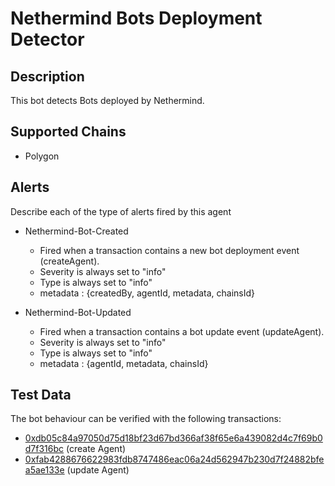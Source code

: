 # Nethermind Bots Deployment Detector

## Description

This bot detects Bots deployed by Nethermind.

## Supported Chains

- Polygon

## Alerts

Describe each of the type of alerts fired by this agent

- Nethermind-Bot-Created
  - Fired when a transaction contains a new bot deployment event (createAgent).
  - Severity is always set to "info" 
  - Type is always set to "info" 
  - metadata : {createdBy, agentId, metadata, chainsId}

- Nethermind-Bot-Updated
  - Fired when a transaction contains a bot update event (updateAgent).
  - Severity is always set to "info" 
  - Type is always set to "info" 
  - metadata : {agentId, metadata, chainsId}

## Test Data

The bot behaviour can be verified with the following transactions:

- [0xdb05c84a97050d75d18bf23d67bd366af38f65e6a439082d4c7f69b0d7f316bc](https://polygonscan.com/tx/0xdb05c84a97050d75d18bf23d67bd366af38f65e6a439082d4c7f69b0d7f316bc) (create Agent)
- [0xfab4288676622983fdb8747486eac06a24d562947b230d7f24882bfea5ae133e](https://polygonscan.com/tx/0xfab4288676622983fdb8747486eac06a24d562947b230d7f24882bfea5ae133e) (update Agent)
